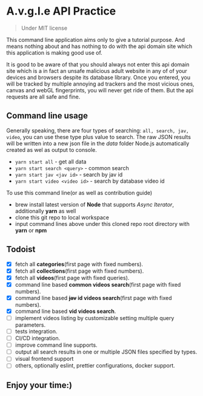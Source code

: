 # A.v.g.l.e API Practice

> Under MIT license

This command line application aims only to give a tutorial purpose. And means nothing about and has nothing to do with the api domain site which this application is making good use of.

It is good to be aware of that you should always not enter this api domain site which is a in fact an unsafe malicious adult website in any of of your devices and browsers despite its database library. Once you entered, you will be tracked by multiple annoying ad trackers and the most vicious ones, canvas and webGL fingerprints, you will never get ride of them. But the api requests are all safe and fine.

## Command line usage

Generally speaking, there are four types of searching: `all, search, jav, video`, you can use these type plus value to search. The raw JSON results will be written into a new json file in the _data_ folder Node.js automatically created as wel as output to console.

- `yarn start all` - get all data
- `yarn start search <query>` - common search
- `yarn start jav <jav id>` - search by jav id
- `yarn start video <video id>` - search by database video id

To use this command line(or as well as contribution guide)

- brew install latest version of **Node** that supports _Async Iterator_, additionally **yarn** as well
- clone this git repo to local workspace
- input command lines above under this cloned repo root directory with **yarn** or **npm**

## Todoist

- [x] fetch all **categories**(first page with fixed numbers).
- [x] fetch all **collections**(first page with fixed numbers).
- [x] fetch all **videos**(first page with fixed queries).
- [x] command line based **common videos search**(first page with fixed numbers).
- [x] command line based **~~jav~~ id videos search**(first page with fixed numbers).
- [x] command line based **vid videos search**.
- [ ] implement videos listing by customizable setting multiple query parameters.
- [ ] tests integration.
- [ ] CI/CD integration.
- [ ] improve command line supports.
- [ ] output all search results in one or multiple JSON files specified by types.
- [ ] visual frontend support
- [ ] others, optionally eslint, prettier configurations, docker support.

## Enjoy your time:)